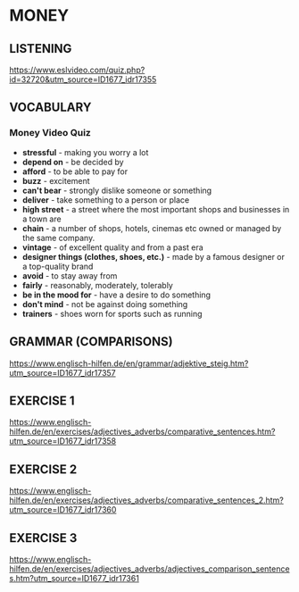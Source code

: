 # MONEY
## LISTENING
https://www.eslvideo.com/quiz.php?id=32720&utm_source=ID1677_idr17355
## VOCABULARY
### Money Video Quiz
- **stressful** - making you worry a lot
- **depend on** - be decided by
- **afford** - to be able to pay for
- **buzz** - excitement
- **can't bear** - strongly dislike someone or something
- **deliver** - take something to a person or place
- **high street** - a street where the most important shops and businesses in a town are
- **chain** - a number of shops, hotels, cinemas etc owned or managed by the same company.
- **vintage** - of excellent quality and from a past era
- **designer things (clothes, shoes, etc.)** - made by a famous designer or a top-quality brand
- **avoid** - to stay away from
- **fairly** - reasonably, moderately, tolerably
- **be in the mood for** - have a desire to do something
- **don't mind** - not be against doing something
- **trainers** - shoes worn for sports such as running
## GRAMMAR (COMPARISONS)
https://www.englisch-hilfen.de/en/grammar/adjektive_steig.htm?utm_source=ID1677_idr17357
## EXERCISE 1
https://www.englisch-hilfen.de/en/exercises/adjectives_adverbs/comparative_sentences.htm?utm_source=ID1677_idr17358
## EXERCISE 2
https://www.englisch-hilfen.de/en/exercises/adjectives_adverbs/comparative_sentences_2.htm?utm_source=ID1677_idr17360
## EXERCISE 3
https://www.englisch-hilfen.de/en/exercises/adjectives_adverbs/adjectives_comparison_sentences.htm?utm_source=ID1677_idr17361